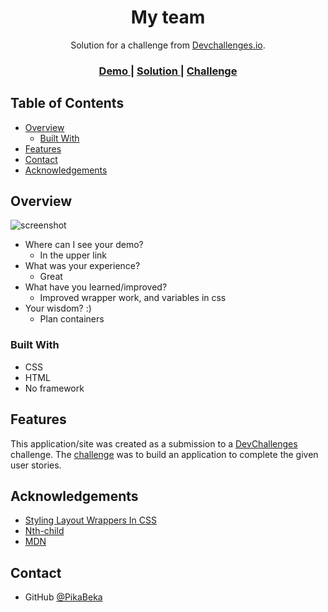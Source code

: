 <!-- Please update value in the {}  -->

<h1 align="center">My team</h1>

<div align="center">
   Solution for a challenge from  <a href="http://devchallenges.io" target="_blank">Devchallenges.io</a>.
</div>

<div align="center">
  <h3>
    <a href="https://my-team-page-b3ed4.web.app/}">
      Demo
    </a>
    <span> | </span>
    <a href="https://github.com/PikaBeka/DevChallenges/edit/master/my-team-page-master">
      Solution
    </a>
    <span> | </span>
    <a href="https://devchallenges.io/challenges/hhmesazsqgKXrTkYkt0U">
      Challenge
    </a>
  </h3>
</div>

<!-- TABLE OF CONTENTS -->

## Table of Contents

- [Overview](#overview)
  - [Built With](#built-with)
- [Features](#features)
- [Contact](#contact)
- [Acknowledgements](#acknowledgements)

<!-- OVERVIEW -->

## Overview

![screenshot](https://i.ibb.co/RpHJbS2/my-team.png)

- Where can I see your demo?
   - In the upper link
- What was your experience?
   - Great
- What have you learned/improved?
   - Improved wrapper work, and variables in css
- Your wisdom? :)
   - Plan containers

### Built With

<!-- This section should list any major frameworks that you built your project using. Here are a few examples.-->

- CSS
- HTML
- No framework

## Features

<!-- List the features of your application or follow the template. Don't share the figma file here :) -->

This application/site was created as a submission to a [DevChallenges](https://devchallenges.io/challenges) challenge. The [challenge](https://devchallenges.io/challenges/hhmesazsqgKXrTkYkt0U) was to build an application to complete the given user stories.


## Acknowledgements

<!-- This section should list any articles or add-ons/plugins that helps you to complete the project. This is optional but it will help you in the future. For exmpale -->

- [Styling Layout Wrappers In CSS](https://ishadeed.com/article/styling-wrappers-css/)
- [Nth-child](https://www.w3schools.com/cssref/sel_nth-child.asp)
- [MDN](https://developer.mozilla.org/en-US/docs/Web/CSS)

## Contact
- GitHub [@PikaBeka](https://github.com/PikaBeka/)
